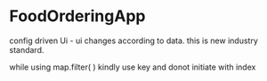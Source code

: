# FoodOrderingApp

config driven Ui 
    - ui changes according to data. this is new industry standard.

while using map.filter( ) kindly use key and donot initiate with index